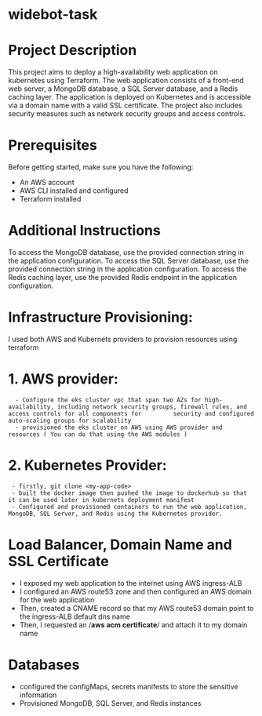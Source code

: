 # widebot-task
# Project Description
This project aims to deploy a high-availability web application on kubernetes using Terraform. The web application consists of a front-end web server, a MongoDB database, a SQL Server database, and a Redis caching layer. The application is deployed on Kubernetes and is accessible via a domain name with a valid SSL certificate. The project also includes security measures such as network security groups and access controls.

# Prerequisites
Before getting started, make sure you have the following:

* An AWS account
* AWS CLI installed and configured
* Terraform installed

# Additional Instructions
To access the MongoDB database, use the provided connection string in the application configuration.
To access the SQL Server database, use the provided connection string in the application configuration.
To access the Redis caching layer, use the provided Redis endpoint in the application configuration.

# Infrastructure Provisioning:
I used both AWS and Kubernets providers to provision resources using terraform
  # 1. AWS provider:
      - Configure the eks cluster vpc that span two AZs for high-availability, including network security groups, firewall rules, and access controls for all components for         security and configured auto-scaling groups for scalability
      - provisioned the eks cluster on AWS using AWS provider and resources ( You can do that using the AWS modules )
        
  # 2. Kubernetes Provider:
     - firstly, git clone <my-app-code>
     - built the docker image then pushed the image to dockerhub so that it can be used later in kubernets deployment manifest
     - Configured and provisioned containers to run the web application, MongoDB, SQL Server, and Redis using the Kubernetes provider.

# Load Balancer, Domain Name and SSL Certificate
- I exposed my web application to the internet using AWS ingress-ALB
- I configured an AWS route53 zone and then configured an AWS domain for the web application
- Then, created a CNAME record so that my AWS route53 domain point to the ingress-ALB default dns name
- Then, I requested an /**aws acm certificate**/ and attach it to my domain name 

# Databases
- configured the configMaps, secrets manifests to store the sensitive information
- Provisioned MongoDB, SQL Server, and Redis instances

